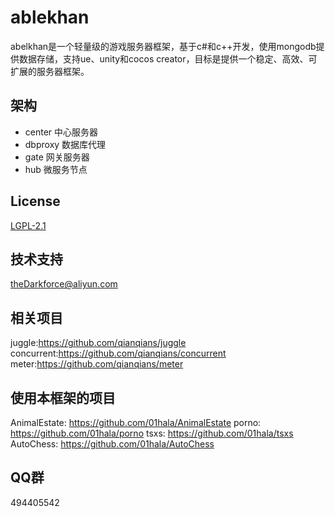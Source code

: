 # ablekhan
abelkhan是一个轻量级的游戏服务器框架，基于c#和c++开发，使用mongodb提供数据存储，支持ue、unity和cocos creator，目标是提供一个稳定、高效、可扩展的服务器框架。  

## 架构
* center 中心服务器
* dbproxy 数据库代理
* gate 网关服务器
* hub 微服务节点

## License
[LGPL-2.1](https://github.com/qianqians/abelkhan/blob/master/LICENSE)
  
## 技术支持
theDarkforce@aliyun.com  

## 相关项目
juggle:https://github.com/qianqians/juggle  
concurrent:https://github.com/qianqians/concurrent  
meter:https://github.com/qianqians/meter  

## 使用本框架的项目
AnimalEstate: https://github.com/01hala/AnimalEstate
porno: https://github.com/01hala/porno
tsxs: https://github.com/01hala/tsxs
AutoChess: https://github.com/01hala/AutoChess
  
## QQ群
494405542

